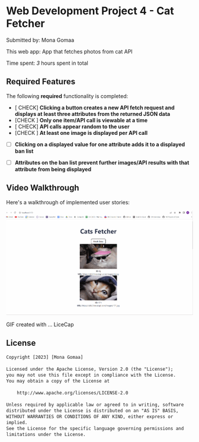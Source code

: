 # Web Development Project 4 - Cat Fetcher

Submitted by: Mona Gomaa

This web app: App that fetches photos from cat API

Time spent: *3* hours spent in total

## Required Features

The following **required** functionality is completed:

- [ CHECK] **Clicking a button creates a new API fetch request and displays at least three attributes from the returned JSON data**
- [CHECK ] **Only one item/API call is viewable at a time**
- [ CHECK] **API calls appear random to the user**
- [CHECK ] **At least one image is displayed per API call**
- [ ] **Clicking on a displayed value for one attribute adds it to a displayed ban list**
- [ ] **Attributes on the ban list prevent further images/API results with that attribute from being displayed**


## Video Walkthrough

Here's a walkthrough of implemented user stories:

<img src='https://github.com/mona-1414/cats-fetcher/blob/main/project-04.gif' title='Video Walkthrough' width='' alt='Video Walkthrough' />

<!-- Replace this with whatever GIF tool you used! -->
GIF created with ...  LiceCap


## License

    Copyright [2023] [Mona Gomaa]

    Licensed under the Apache License, Version 2.0 (the "License");
    you may not use this file except in compliance with the License.
    You may obtain a copy of the License at

        http://www.apache.org/licenses/LICENSE-2.0

    Unless required by applicable law or agreed to in writing, software
    distributed under the License is distributed on an "AS IS" BASIS,
    WITHOUT WARRANTIES OR CONDITIONS OF ANY KIND, either express or implied.
    See the License for the specific language governing permissions and
    limitations under the License.
